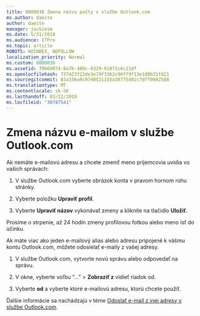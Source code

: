 ```yaml
---
title: 8000036 Zmena názvu pošty v službe Outlook.com
ms.author: daeite
author: daeite
manager: jackiesm
ms.date: 5/31/2018
ms.audience: ITPro
ms.topic: article
ROBOTS: NOINDEX, NOFOLLOW
localization_priority: Normal
ms.custom: 8000036
ms.assetid: f0b69874-8a7b-480c-8329-01872c6c21df
ms.openlocfilehash: 737423f22de3e79f3362c96ff9f13e1d8b31fd21
ms.sourcegitcommit: 03a156a9c9740521155a30775492c7dff0982588
ms.translationtype: MT
ms.contentlocale: sk-SK
ms.lasthandoff: 03/22/2019
ms.locfileid: "30787541"
---
```

# <a name="change-your-email-name-in-outlookcom"></a>Zmena názvu e-mailom v službe Outlook.com

Ak nemáte e-mailovú adresu a chcete zmeniť meno príjemcovia uvidia vo vašich správach:
  
1. V službe Outlook.com vyberte obrázok konta v pravom hornom rohu stránky.
    
2. Vyberte položku **Upraviť profil**. 
    
3. Vyberte **Upraviť názov** vykonávať zmeny a kliknite na tlačidlo **Uložiť**. 
    
Prosíme o strpenie, až 24 hodín zmeny profilovou fotkou alebo meno ísť do účinku.
  
Ak máte viac ako jeden e-mailový alias alebo adresu pripojené k vášmu kontu Outlook.com, môžete odosielať e-maily z vašej adresy.
  
1. V službe Outlook.com, vytvorte novú správu alebo odpovedať na správu.
    
2. V okne, vyberte voľbu "..." \> **Zobraziť z** vidieť riadok od. 
    
3. Vyberte **od** a vyberte ktoré e-mailovú adresu, ktorú chcete použiť. 
    
Ďalšie informácie sa nachádzajú v téme [Odoslať e-mail z inej adresy v službe Outlook.com](https://go.microsoft.com/fwlink/p/?linkid=2001701&amp;clcid=0x409).
  

